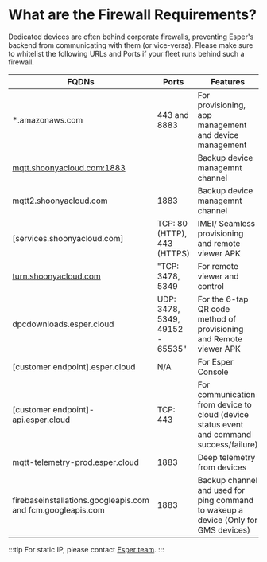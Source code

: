 # What are the Firewall Requirements?

Dedicated devices are often behind corporate firewalls, preventing Esper's backend from communicating with them (or vice-versa). Please make sure to whitelist the following URLs and Ports if your fleet runs behind such a firewall.

| FQDNs                                 | Ports                           | Features                                                                                 |
|---------------------------------------|---------------------------------|------------------------------------------------------------------------------------------|
| *.amazonaws.com                       | 443 and 8883                    | For provisioning, app management and device management                                   |
|  [mqtt.shoonyacloud.com:1883](http://mqtt.shoonyacloud.com:1883/) |                          | Backup device managemnt channel                                                          |
| mqtt2.shoonyacloud.com                | 1883                            | Backup device managemnt channel                                                          |
| [services.shoonyacloud.com]           | TCP: 80 (HTTP), 443 (HTTPS)     | IMEI/ Seamless provisioning and remote viewer APK                                        |
| [turn.shoonyacloud.com](http://turn.shoonyacloud.com/)               | "TCP: 3478, 5349                | For remote viewer and control                                                            |
| dpcdownloads.esper.cloud              | UDP: 3478, 5349, 49152 - 65535" | For the 6-tap QR code method of provisioning and Remote viewer APK                       |
| [customer endpoint].esper.cloud       | N/A                             | For Esper Console                                                                        |
| [customer endpoint]-api.esper.cloud   | TCP: 443                        | For communication from device to cloud (device status event and command success/failure) |
| mqtt-telemetry-prod.esper.cloud       | 1883                        | Deep telemetry from devices                                                              |
| firebaseinstallations.googleapis.com and fcm.googleapis.com| 1883                            | Backup channel and used for ping command to wakeup a device (Only for GMS devices)       |


:::tip
For static IP, please contact [Esper team](https://support.esper.io/s/).
:::


  